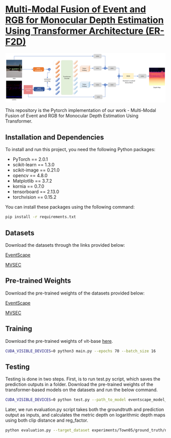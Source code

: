 # [Multi-Modal Fusion of Event and RGB for Monocular Depth Estimation Using Transformer Architecture (ER-F2D)](https://openaccess.thecvf.com/content/CVPR2024W/MULA/papers/Devulapally_Multi-Modal_Fusion_of_Event_and_RGB_for_Monocular_Depth_Estimation_CVPRW_2024_paper.pdf)
<p>
<img src="img/model_architecture.png" width="900">
</p>
This repository is the Pytorch implementation of our work - Multi-Modal Fusion of Event and RGB for Monocular Depth Estimation Using Transformer.


## Installation and Dependencies

To install and run this project, you need the following Python packages:

- PyTorch == 2.0.1
- scikit-learn == 1.3.0
- scikit-image == 0.21.0
- opencv == 4.8.0
- Matplotlib == 3.7.2
- kornia == 0.7.0
- tensorboard == 2.13.0
- torchvision == 0.15.2

You can install these packages using the following command:

```bash
pip install -r requirements.txt
```
## Datasets 
Download the datasets through the links provided below:

[EventScape](https://github.com/uzh-rpg/rpg_ramnet#eventscape)

[MVSEC](https://daniilidis-group.github.io/mvsec/download/)

## Pre-trained Weights
Download the pre-trained weights of the datasets provided below:

[EventScape](https://github.com/anusha-devulapally/ER-F2D/releases/download/v.01/eventscape_model_best.pth.tar)

[MVSEC](https://github.com/anusha-devulapally/ER-F2D/releases/download/v.01/model_best.pth.tar)
## Training
Download the pre-trained weights of vit-base [here](https://github.com/anusha-devulapally/ER-F2D/releases/download/v.01/pretrained_weights_updated_from_vitbase.pth).
```bash
CUDA_VISIBLE_DEVICES=0 python3 main.py --epochs 70 --batch_size 16
```
## Testing
Testing is done in two steps. First, is to run test.py script, which saves the prediction outputs in a folder. 
Download the pre-trained weights of the transformer-based models on the datasets and run the below command.
```bash
CUDA_VISIBLE_DEVICES=0 python test.py --path_to_model eventscape_model_best.pth.tar --output_folder experiments/exp_1 --data_folder Test/Town05 
```
Later, we run evaluation.py script takes both the groundtruth and prediction output as inputs, and calculates the metric depth on logarithmic depth maps using both clip distance and reg_factor. 
```bash
python evaluation.py --target_dataset experiments/Town05/ground_truth/npy/gt/ --predictions_dataset experiments/Town05/npy/depth/ --clip_distance 80 --reg_factor 3.70378
```

